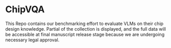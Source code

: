 # ChipVQA

This Repo contains our benchmarking effort to evaluate VLMs on their chip design knowledge.
Partial of the collection is displayed, and the full data will be accessible at final manuscript release stage because we are undergoing necessary legal approval. 
